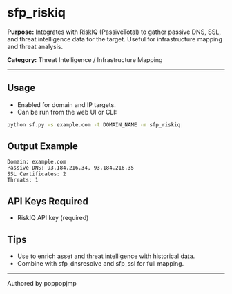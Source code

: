 # sfp_riskiq

**Purpose:**
Integrates with RiskIQ (PassiveTotal) to gather passive DNS, SSL, and threat intelligence data for the target. Useful for infrastructure mapping and threat analysis.

**Category:** Threat Intelligence / Infrastructure Mapping

---

## Usage

- Enabled for domain and IP targets.
- Can be run from the web UI or CLI:

```sh
python sf.py -s example.com -t DOMAIN_NAME -m sfp_riskiq
```

## Output Example

```pre
Domain: example.com
Passive DNS: 93.184.216.34, 93.184.216.35
SSL Certificates: 2
Threats: 1
```

## API Keys Required

- RiskIQ API key (required)

## Tips

- Use to enrich asset and threat intelligence with historical data.
- Combine with sfp_dnsresolve and sfp_ssl for full mapping.

---

Authored by poppopjmp
